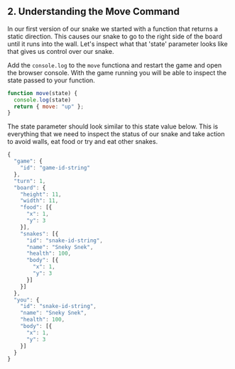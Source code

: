 ## 2. Understanding the Move Command

In our first version of our snake we started with a function that returns a
static direction. This causes our snake to go to the right side of the board
until it runs into the wall. Let's inspect what that 'state' parameter looks
like that gives us control over our snake.

Add the `console.log` to the `move` functiona and restart the game and open the
browser console. With the game running you will be able to inspect the state
passed to your function.

```javascript
function move(state) {
  console.log(state)
  return { move: "up" };
}
```

The state parameter should look similar to this state value below. This is
everything that we need to inspect the status of our snake and take action to
avoid walls, eat food or try and eat other snakes.

```javascript
{
  "game": {
    "id": "game-id-string"
  },
  "turn": 1,
  "board": {
    "height": 11,
    "width": 11,
    "food": [{
      "x": 1,
      "y": 3
    }],
    "snakes": [{
      "id": "snake-id-string",
      "name": "Sneky Snek",
      "health": 100,
      "body": [{
        "x": 1,
        "y": 3
      }]
    }]
  },
  "you": {
    "id": "snake-id-string",
    "name": "Sneky Snek",
    "health": 100,
    "body": [{
      "x": 1,
      "y": 3
    }]
  }
}
```
